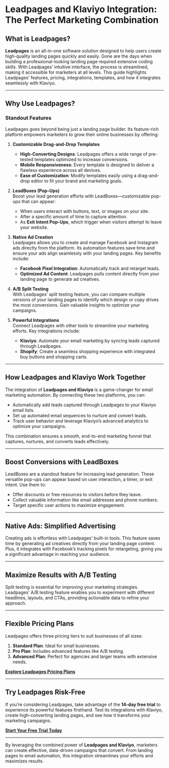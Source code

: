# Leadpages and Klaviyo Integration: The Perfect Marketing Combination

## What is Leadpages?

**Leadpages** is an all-in-one software solution designed to help users create high-quality landing pages quickly and easily. Gone are the days when building a professional-looking landing page required extensive coding skills. With Leadpages’ intuitive interface, the process is streamlined, making it accessible for marketers at all levels. This guide highlights Leadpages’ features, pricing, integrations, templates, and how it integrates seamlessly with Klaviyo.

---

## Why Use Leadpages?

### Standout Features

Leadpages goes beyond being just a landing page builder. Its feature-rich platform empowers marketers to grow their online businesses by offering:

1. **Customizable Drag-and-Drop Templates**  
   - **High-Converting Designs**: Leadpages offers a wide range of pre-tested templates optimized to increase conversions.  
   - **Mobile Responsiveness**: Every template is designed to deliver a flawless experience across all devices.  
   - **Ease of Customization**: Modify templates easily using a drag-and-drop editor to fit your brand and marketing goals.

2. **LeadBoxes (Pop-Ups)**  
   Boost your lead generation efforts with LeadBoxes—customizable pop-ups that can appear:  
   - When users interact with buttons, text, or images on your site.  
   - After a specific amount of time to capture attention.  
   - As **Exit Intent Pop-Ups**, which trigger when visitors attempt to leave your website.  

3. **Native Ad Creation**  
   Leadpages allows you to create and manage Facebook and Instagram ads directly from the platform. Its automation features save time and ensure your ads align seamlessly with your landing pages. Key benefits include:  
   - **Facebook Pixel Integration**: Automatically track and retarget leads.  
   - **Optimized Ad Content**: Leadpages pulls content directly from your landing page to generate ad creatives.

4. **A/B Split Testing**  
   With Leadpages’ split testing feature, you can compare multiple versions of your landing pages to identify which design or copy drives the most conversions. Gain valuable insights to optimize your campaigns.

5. **Powerful Integrations**  
   Connect Leadpages with other tools to streamline your marketing efforts. Key integrations include:  
   - **Klaviyo**: Automate your email marketing by syncing leads captured through Leadpages.  
   - **Shopify**: Create a seamless shopping experience with integrated buy buttons and shopping carts.

---

## How Leadpages and Klaviyo Work Together

The integration of **Leadpages and Klaviyo** is a game-changer for email marketing automation. By connecting these two platforms, you can:

- Automatically add leads captured through Leadpages to your Klaviyo email lists.  
- Set up automated email sequences to nurture and convert leads.  
- Track user behavior and leverage Klaviyo’s advanced analytics to optimize your campaigns.

This combination ensures a smooth, end-to-end marketing funnel that captures, nurtures, and converts leads effectively.

---

## Boost Conversions with LeadBoxes

LeadBoxes are a standout feature for increasing lead generation. These versatile pop-ups can appear based on user interaction, a timer, or exit intent. Use them to:

- Offer discounts or free resources to visitors before they leave.  
- Collect valuable information like email addresses and phone numbers.  
- Target specific user actions to maximize engagement.

---

## Native Ads: Simplified Advertising

Creating ads is effortless with Leadpages’ built-in tools. This feature saves time by generating ad creatives directly from your landing page content. Plus, it integrates with Facebook’s tracking pixels for retargeting, giving you a significant advantage in reaching your audience.

---

## Maximize Results with A/B Testing

Split testing is essential for improving your marketing strategies. Leadpages’ A/B testing feature enables you to experiment with different headlines, layouts, and CTAs, providing actionable data to refine your approach.

---

## Flexible Pricing Plans

Leadpages offers three pricing tiers to suit businesses of all sizes:

1. **Standard Plan**: Ideal for small businesses.  
2. **Pro Plan**: Includes advanced features like A/B testing.  
3. **Advanced Plan**: Perfect for agencies and larger teams with extensive needs.

[**Explore Leadpages Pricing Plans**](https://bit.ly/LEadPages)

---

## Try Leadpages Risk-Free

If you’re considering Leadpages, take advantage of the **14-day free trial** to experience its powerful features firsthand. Test its integrations with Klaviyo, create high-converting landing pages, and see how it transforms your marketing campaigns.

[**Start Your Free Trial Today**](https://bit.ly/LEadPages)

---

By leveraging the combined power of **Leadpages and Klaviyo**, marketers can create effective, data-driven campaigns that convert. From landing pages to email automation, this integration streamlines your efforts and maximizes results.
